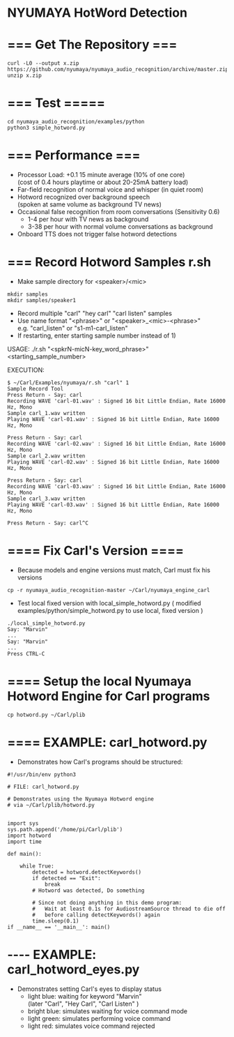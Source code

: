 # NYUMAYA HotWord Detection  


# === Get The Repository ===  
```
curl -L0 --output x.zip https://github.com/nyumaya/nyumaya_audio_recognition/archive/master.zip
unzip x.zip
```


# === Test =====  
```
cd nyumaya_audio_recognition/examples/python
python3 simple_hotword.py
```

# === Performance ===
- Processor Load: +0.1 15 minute average (10% of one core)  
  (cost of 0.4 hours playtime or about 20-25mA battery load)
- Far-field recognition of normal voice and whisper (in quiet room)
- Hotword recognized over background speech  
  (spoken at same volume as background TV news) 
- Occasional false recognition from room conversations (Sensitivity 0.6)
  * 1-4 per hour with TV news as background
  * 3-38 per hour with normal volume conversations as background
- Onboard TTS does not trigger false hotword detections

# === Record Hotword Samples  r.sh
- Make sample directory for \<speaker\>/\<mic\>
```
mkdir samples
mkdir samples/speaker1
```  

- Record multiple "carl" "hey carl" "carl listen" samples
- Use name format "\<phrase\>" or "\<speaker\>_\<mic\>-\<phrase\>"  
  e.g.  "carl_listen"  or  "s1-m1-carl_listen"  
- If restarting, enter starting sample number instead of 1)

USAGE:  ./r.sh "\<spkrN-micN-key_word_phrase\>" \<starting_sample_number\>  

EXECUTION:  
``` 
$ ~/Carl/Examples/nyumaya/r.sh "carl" 1     
Sample Record Tool
Press Return - Say: carl
Recording WAVE 'carl-01.wav' : Signed 16 bit Little Endian, Rate 16000 Hz, Mono
Sample carl_1.wav written
Playing WAVE 'carl-01.wav' : Signed 16 bit Little Endian, Rate 16000 Hz, Mono

Press Return - Say: carl
Recording WAVE 'carl-02.wav' : Signed 16 bit Little Endian, Rate 16000 Hz, Mono
Sample carl_2.wav written
Playing WAVE 'carl-02.wav' : Signed 16 bit Little Endian, Rate 16000 Hz, Mono

Press Return - Say: carl
Recording WAVE 'carl-03.wav' : Signed 16 bit Little Endian, Rate 16000 Hz, Mono
Sample carl_3.wav written
Playing WAVE 'carl-03.wav' : Signed 16 bit Little Endian, Rate 16000 Hz, Mono

Press Return - Say: carl^C
```


# ==== Fix Carl's Version ====
- Because models and engine versions must match, Carl must fix his versions
```
cp -r nyumaya_audio_recognition-master ~/Carl/nyumaya_engine_carl
```
- Test local fixed version with local_simple_hotword.py
  ( modified examples/python/simple_hotword.py to use local, fixed version )
```
./local_simple_hotword.py
Say: "Marvin"
...
Say: "Marvin"
...
Press CTRL-C
```

# ==== Setup the local Nyumaya Hotword Engine for Carl programs
```
cp hotword.py ~/Carl/plib
```



# ==== EXAMPLE: carl_hotword.py
- Demonstrates how Carl's programs should be structured:
 
```
#!/usr/bin/env python3

# FILE: carl_hotword.py

# Demonstrates using the Nyumaya Hotword engine
# via ~/Carl/plib/hotword.py


import sys
sys.path.append('/home/pi/Carl/plib')
import hotword
import time

def main():

	while True:
		detected = hotword.detectKeywords()
		if detected == "Exit":
			break
		# Hotword was detected, Do something

		# Since not doing anything in this demo program:
		#   Wait at least 0.1s for AudiostreamSource thread to die off
		#   before calling detectKeywords() again
		time.sleep(0.1)
if __name__ == '__main__': main()
```


# ---- EXAMPLE: carl_hotword_eyes.py

- Demonstrates setting Carl's eyes to display status  
  - light blue: waiting for keyword "Marvin"  
    (later "Carl", "Hey Carl", "Carl Listen" )  
  - bright blue: simulates waiting for voice command mode  
  - light green: simulates performing voice command  
  - light red:   simulates voice command rejected  



